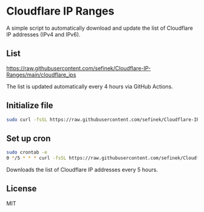 # Cloudflare IP Ranges
A simple script to automatically download and update the list of Cloudflare IP addresses (IPv4 and IPv6).

## List
https://raw.githubusercontent.com/sefinek/Cloudflare-IP-Ranges/main/cloudflare_ips

The list is updated automatically every 4 hours via GitHub Actions.

## Initialize file
```bash
sudo curl -fsSL https://raw.githubusercontent.com/sefinek/Cloudflare-IP-Ranges/main/cloudflare_ips -o /etc/nginx/cloudflare_ips
```

## Set up cron
```bash
sudo crontab -e
0 */5 * * * curl -fsSL https://raw.githubusercontent.com/sefinek/Cloudflare-IP-Ranges/main/cloudflare_ips -o /etc/nginx/cloudflare_ips
```

Downloads the list of Cloudflare IP addresses every 5 hours.

## License
MIT